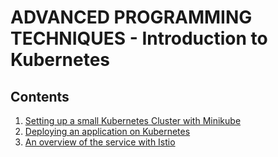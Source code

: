 # ADVANCED PROGRAMMING TECHNIQUES - Introduction to Kubernetes

## Contents
1. [Setting up a small Kubernetes Cluster with Minikube](#setting-up-a-small-kubernetes-cluster-with-minikube)
2. [Deploying an application on Kubernetes](#deploying-an-application-on-Kubernetes)
3. [An overview of the service with Istio](#an-overview-of-the-service-with-Istio)
